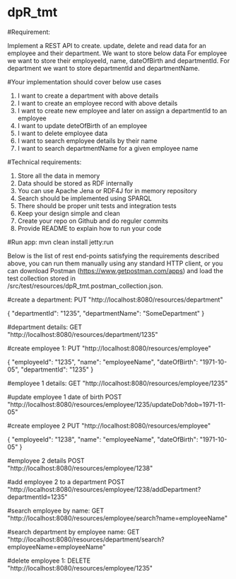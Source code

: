 # dpR_tmt

#Requirement:

Implement a REST API​ to create. update, delete and read data for an employee and their
department. We want to store below data
For employee we want to store their employeeId, name, dateOfBirth and departmentId.
For department we want to store departmentId and departmentName.

#Your implementation should cover below use cases

1. I want to create a department with above details
2. I want to create an employee record with above details
3. I want to create new employee and later on assign a departmentId to an employee
4. I want to update deteOfBirth of an employee
5. I want to delete employee data
6. I want to search employee details by their name
7. I want to search departmentName for a given employee name


#Technical requirements:

1. Store all the data in memory
2. Data should be stored as RDF internally
3. You can use Apache Jena or RDF4J for in memory repository
4. Search should be implemented using SPARQL
5. There should be proper unit tests and integration tests
6. Keep your design simple and clean
7. Create your repo on Github and do reguler commits
8. Provide README to explain how to run your code

#Run app:
mvn clean install jetty:run

Below is the list of rest end-points satisfying the requirements described above, you can run them manually using any standard HTTP client,
or you can download Postman (https://www.getpostman.com/apps) and load the test collection stored in /src/test/resources/dpR_tmt.postman_collection.json.

#create a department:
PUT "http://localhost:8080/resources/department"

{
	"departmentId": "1235",
	"departmentName": "SomeDepartment"
}

#department details:
GET "http://localhost:8080/resources/department/1235"

#create employee 1:
PUT "http://localhost:8080/resources/employee"

{
	"employeeId": "1235",
	"name": "employeeName",
	"dateOfBirth": "1971-10-05",
	"departmentId": "1235"
}

#employee 1 details:
GET "http://localhost:8080/resources/employee/1235"

#update employee 1 date of birth
POST "http://localhost:8080/resources/employee/1235/updateDob?dob=1971-11-05"

#create employee 2
PUT "http://localhost:8080/resources/employee"

{
	"employeeId": "1238",
	"name": "employeeName",
	"dateOfBirth": "1971-10-05"
}

#employee 2 details
POST "http://localhost:8080/resources/employee/1238"

#add employee 2 to a department
POST "http://localhost:8080/resources/employee/1238/addDepartment?departmentId=1235"

#search employee by name:
GET "http://localhost:8080/resources/employee/search?name=employeeName"

#search department by employee name:
GET "http://localhost:8080/resources/department/search?employeeName=employeeName"

#delete employee 1:
DELETE "http://localhost:8080/resources/employee/1235"
